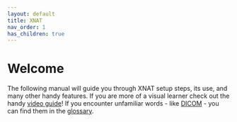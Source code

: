 ```yaml
---
layout: default
title: XNAT
nav_order: 1
has_children: true
---
```


# Welcome 


The following manual will guide you through XNAT setup steps, its use, and many other handy features. If you are more of a visual learner check out the handy [video guide](../Video_Guide/index.md)! If you encounter unfamiliar words - like [DICOM](../Glossary/glossary.md/#DICOM) - you can find them in the [glossary](../Glossary/glossary.md). 





